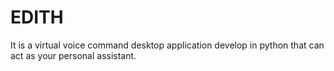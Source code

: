 # EDITH
It is a virtual voice command desktop application develop in python that can act as your personal assistant.
